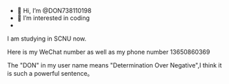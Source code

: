 - 👋 Hi, I’m @DON738110198
- 👀 I’m interested in coding
- 
I am studying in SCNU now.

Here is my WeChat number as well as my phone number 13650860369

The "DON" in my user name means "Determination Over Negative",I think it is such a powerful sentence。

<!---
DON738110198/DON738110198 is a ✨ special ✨ repository because its `README.md` (this file) appears on your GitHub profile.
You can click the Preview link to take a look at your changes.
--->
